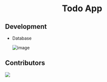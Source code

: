<h1 align="center">Todo App</h1>

## Development

- Database

  ![image](https://user-images.githubusercontent.com/61648404/185667517-61c76035-ab25-4949-b76b-c81a005b0404.png)
  
  
## Contributors

<a href="https://github.com/coding1101/my-todo-app/graphs/contributors">
  <img src="https://contrib.rocks/image?repo=coding1101/my-todo-app" />
</a>
